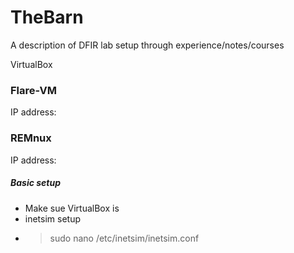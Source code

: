 # TheBarn
A description of DFIR lab setup through experience/notes/courses

VirtualBox

### Flare-VM
IP address:

### REMnux
IP address:


##### Basic setup
- Make sue VirtualBox is
- inetsim setup
 - > sudo nano /etc/inetsim/inetsim.conf
